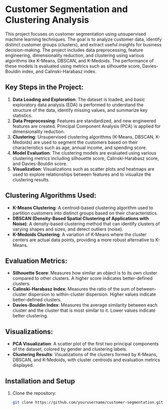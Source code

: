 # Customer Segmentation and Clustering Analysis


This project focuses on customer segmentation using unsupervised machine learning techniques. The goal is to analyze customer data, identify distinct customer groups (clusters), and extract useful insights for business decision-making. The project includes data preprocessing, feature engineering, dimensionality reduction, and clustering using various algorithms like K-Means, DBSCAN, and K-Medoids. The performance of these models is evaluated using metrics such as silhouette score, Davies-Bouldin index, and Calinski-Harabasz index.

## Key Steps in the Project:
1. **Data Loading and Exploration**: The dataset is loaded, and basic exploratory data analysis (EDA) is performed to understand the structure of the data, identify missing values, and summarize key statistics.
2. **Data Preprocessing**: Features are standardized, and new engineered features are created. Principal Component Analysis (PCA) is applied for dimensionality reduction.
3. **Clustering**: Unsupervised clustering algorithms (K-Means, DBSCAN, K-Medoids) are used to segment the customers based on their characteristics such as age, annual income, and spending score.
4. **Model Evaluation**: The clustering models are evaluated using various clustering metrics including silhouette score, Calinski-Harabasz score, and Davies-Bouldin score.
5. **Visualization**: Visualizations such as scatter plots and heatmaps are used to explore relationships between features and to visualize the clustering results.

## Clustering Algorithms Used:
- **K-Means Clustering**: A centroid-based clustering algorithm used to partition customers into distinct groups based on their characteristics.
- **DBSCAN (Density-Based Spatial Clustering of Applications with Noise)**: A density-based clustering method that can identify clusters of varying shapes and sizes, and detect outliers (noise).
- **K-Medoids Clustering**: A variation of K-Means where the cluster centers are actual data points, providing a more robust alternative to K-Means.

## Evaluation Metrics:
- **Silhouette Score**: Measures how similar an object is to its own cluster compared to other clusters. A higher score indicates better-defined clusters.
- **Calinski-Harabasz Index**: Measures the ratio of the sum of between-cluster dispersion to within-cluster dispersion. Higher values indicate better-defined clusters.
- **Davies-Bouldin Index**: Measures the average similarity between each cluster and the cluster that is most similar to it. Lower values indicate better clustering.

## Visualizations:
- **PCA Visualization**: A scatter plot of the first two principal components of the dataset, colored by gender and clustering labels.
- **Clustering Results**: Visualizations of the clusters formed by K-Means, DBSCAN, and K-Medoids, with cluster centroids and evaluation metrics displayed.

## Installation and Setup

1. Clone the repository:
   ```bash
   git clone https://github.com/yourusername/customer-segmentation.git
